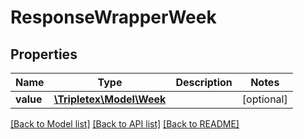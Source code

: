 # ResponseWrapperWeek

## Properties
Name | Type | Description | Notes
------------ | ------------- | ------------- | -------------
**value** | [**\Tripletex\Model\Week**](Week.md) |  | [optional] 

[[Back to Model list]](../README.md#documentation-for-models) [[Back to API list]](../README.md#documentation-for-api-endpoints) [[Back to README]](../README.md)


